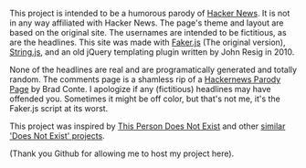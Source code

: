 This project is intended to be a humorous parody of [Hacker News](https://en.wikipedia.org/wiki/Hacker_News). It is not in any way affiliated with Hacker News. The page's theme and layout are based on the original site. The usernames are intended to be fictitious, as are the headlines. This site was made with [Faker.js](https://fakerjs.dev/) (The original version), [String.js](https://github.com/jprichardson/string.js/), and an old jQuery templating plugin written by John Resig in 2010.

None of the headlines are real and are programatically generated and totally random. The comments page is a shamless rip of a [Hackernews Parody Page](https://archive.ph/YkBtG) by Brad Conte. I apologize if any (fictitious) headlines may have offended you. Sometimes it might be off color, but that's not me, it's the Faker.js script at its worst.

This project was inspired by [This Person Does Not Exist](https://thispersondoesnotexist.com/) and other [similar 'Does Not Exist' projects](https://thisxdoesnotexist.com/).

(Thank you Github for allowing me to host my project here).
